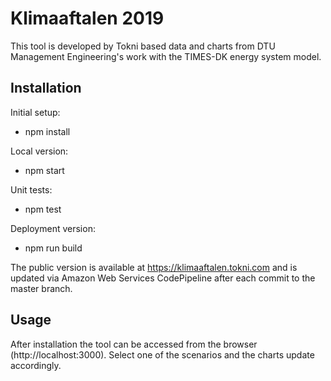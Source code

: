 Klimaaftalen 2019
============================

This tool is developed by Tokni based data and charts from DTU Management Engineering's work with the TIMES-DK energy system model.

## Installation

Initial setup:

- npm install

Local version:

- npm start

Unit tests:

- npm test

Deployment version:

- npm run build

The public version is available at https://klimaaftalen.tokni.com and is updated via Amazon Web Services CodePipeline after each commit to the master branch.

## Usage

After installation the tool can be accessed from the browser (http://localhost:3000). Select one of the scenarios and the charts update accordingly.